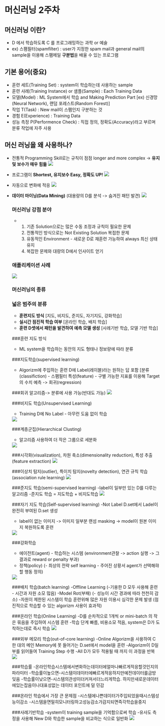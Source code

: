 # 머신러닝 2주차

## 머신러닝 이란?
- D 에서 학습하도록 C 를 프로그래밍하는 과학 or 예술
- ex) 스팸필터(spamfilter) : user가 지정한 spam mail과 general mail의 sample을 이용해 스팸메일 **구분법**을 배울 수 있는 프로그램

## 기본 용어(중요)
- 훈련 세트(Training Set) : system이 학습하는데 사용하는 sample
- 훈련 사례(Training Instance) or 샘플(Sample) : Each Training Data
- 모델(Model) : ML System에서 학습 and Making Prediction Part
  [ex) 신경망(Neural Network), 랜덤 포레스트(Random Forest)]
- 작업 T(Task) : New mail이 스팸인지 구분하는 것
- 경험 E(Experience) : Training Data
- 성능 측정 P(Performence Check) : 직접 정의, 정확도(Accuracy)라고 부르며 분류 작업에 자주 사용

## 머신 러닝을 왜 사용하나?
- 전통적 Programming Skill로는 규칙이 점점 longer and more complex -> **유지 및 보수가 매우 힘듦**
  <img src = 'https://github.com/bluemoon-17/KEVIN/blob/main/2Grade/1Simester/Pictures/approach.png'/>


- 프로그램이 **Shortest, 유지보수 Easy, 정확도 UP!**
  <img src = 'https://github.com/bluemoon-17/KEVIN/blob/main/2Grade/1Simester/Pictures/approach2.png'/>

- 자동으로 변화에 적응
  <img src = 'https://github.com/bluemoon-17/KEVIN/blob/main/2Grade/1Simester/Pictures/adapt.png'/>

- **데이터 마이닝(Data Mining)**
  (대용량의 D를 분석 -> 숨겨진 패턴 발견)
  <img src = "https://github.com/bluemoon-17/KEVIN/blob/main/2Grade/1Simester/Pictures/datamining.png"/>

  ### 머신러닝 강점 분야
  - 1. 기존 Solution으로는 많은 수동 조정과 규칙이 필요한 문제
    2. 전통적인 방식으로는 Not Existing Solution 복접한 문제
    3. 유동적인 Environment - 새로운 D로 재훈련 가능하여 always 최신 상태 유지
    4. 복잡한 문제와 대량의 D에서 인사이트 얻기

  ### 애플리케이션 사례
  <img src = 'https://github.com/bluemoon-17/KEVIN/blob/main/2Grade/1Simester/Pictures/appexample.png'/>

  ### 머신러닝의 종류
  ### 넓은 범주의 분류
  - **훈련지도 방식** [지도, 비지도, 준지도, 자기지도, 강화학습]
  - **실시간 점진적 학습 여부** [온라인 학습, 배치 학습]
  - **훈련 D셋에서 패턴을 발견하여 예측 모델 생성** [사례기반 학습, 모델 기반 학습]
 
  ###훈련 지도 방식
  - ML system을 학습하는 동안의 지도 형태나 정보량에 따라 분류

  ###지도학습(supervised learning)
  - Algorizm에 주입하는 훈련 D에 Label(레이블)라는 원하는 답 포함
    [분류(classifiction) - 스팸필터 특성(feature) - 구별 가능한 지표를 이용해 Target의 수치 예측 -> 회귀(regression)

  ###회귀 알고리즘-> 분류에 사용 가능(반대도 가능)
  <img src = 'https://github.com/bluemoon-17/KEVIN/blob/main/2Grade/1Simester/Pictures/regression.png'/>

  ###비지도 학습(Unsupervised Learning)
  - Training D에 No Label - 아무런 도움 없이 학습
  <img src = 'https://github.com/bluemoon-17/KEVIN/blob/main/2Grade/1Simester/Pictures/nolabel.png'/>

  ###계층군집(Hierarchical Clusting)
  - 알고리즘 사용하여 더 작은 그룹으로 세분화
  <img src = 'https://github.com/bluemoon-17/KEVIN/blob/main/2Grade/1Simester/Pictures/group.png'/>

  ###시각화(visualization), 차원 축소(dimensionality reduction), 특성 추출(feature extraction)
  <img src = 'https://github.com/bluemoon-17/KEVIN/blob/main/2Grade/1Simester/Pictures/groupexample.png'/>

  ###이상치 탐지(outlier), 특이치 탐지(novelty detection), 연관 규칙 학습(association rule learning)
  <img src = 'https://github.com/bluemoon-17/KEVIN/blob/main/2Grade/1Simester/Pictures/errorloading.png'/>

  ###준지도 학습(semi-supervised learning)
  -label이 일부만 있는 D를 다루는 알고리즘
  -준지도 학습 = 지도학습 + 비지도학습
  <img src = 'https://github.com/bluemoon-17/KEVIN/blob/main/2Grade/1Simester/Pictures/partedlabel.png'/>

  ###자기 지도 학습(Self-supervised learning)
  -Not Label D.set에서 Ladel이 완전히 부여된 D.set 생성
  - label이 없는 이미지 -> 이미지 일부분 랜섬 masking -> model이 원본 이미지 복원하도록 훈련
  <img src = 'https://github.com/bluemoon-17/KEVIN/blob/main/2Grade/1Simester/Pictures/selflearning.png'/>

  ###강화학습
  - 에이전트(agent) - 학습하는 시스템
  (environment관찰 -> action 실행 -> 그 결과로 reward or penalty 부과)
  - 정책(policy)
  (- 최상의 전략 self learning - 주어진 상황서 agent가 선택해햐할 행동 정의)
  <img src = 'https://github.com/bluemoon-17/KEVIN/blob/main/2Grade/1Simester/Pictures/upgrade.png'/>

  ###배치 학습(batch learning)
  -Offline Learning (-기용한 D 모두 사용해 훈련 - 시간과 자원 소모 많음)
  -Model Rot(부패) (- 성능이 시간 경과에 따라 천천히 감소)
  -자원이 제한된 시스템이 학습 훈련위해 많은 자원 이용시 심각한 문제 발생
  (점진적으로 학습할 수 있는 algorizm 사용이 효과적)

  ###온라인 학습(Online Learning)
  -D를 순차적으로 1개씩 or mini-batch 의 작은 묶음을 주입하여 시스템 훈련
  -학습 단계 빠름, 비용소모 적음, system은 D가 도착하는데로 즉시 학습
  <img src = 'https://github.com/bluemoon-17/KEVIN/blob/main/2Grade/1Simester/Pictures/online.png'/>

  ###외부 메모리 학습(out-of-core learning)
  -Online Algorizm을 사용하여 C 한 대의 메인 Memory에 못 들어가는 D.set에서 model을 훈련
  -Algorizm이 D일부를 읽어들여 Training Step 수행
  -All D가 모두 적용될 때 까지 이 과정을 반복
  <img src = 'https://github.com/bluemoon-17/KEVIN/blob/main/2Grade/1Simester/Pictures/outmemory.png'/>

  ###학습률
  -온라인학습시스템에서변화하는데이터에얼마나빠르게적응할것인지의파라미터
  -학습률이높으면-시스템이데이터에빠르게적응하지만예전데이터를금방잊음
  -학습률이낮으면-시스템의관성이더커져서더느리게학습. 하지만새로운데이터에있는잡음이나대표성없는 데이터 포인트에 덜 민감

  ###온라인 학습에서 가장 큰 문제점
  -시스템에나쁜데이터가주입되었을때시스템성능이감소
  -시스템을면밀히모니터링하고성능감소가감지되면즉각학습을중지

  ###사례기반학습
  -system이 training sample을 기억함으로써 학습
  -유사도 측정을 사용해 New D와 학습한 sample을 비교하는 식으로 일반화
  <img src = 'https://github.com/bluemoon-17/KEVIN/blob/main/2Grade/1Simester/Pictures/outmemory.png'/>

